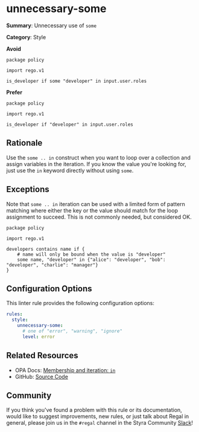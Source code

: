 # unnecessary-some

**Summary**: Unnecessary use of `some`

**Category**: Style

**Avoid**
```rego
package policy

import rego.v1

is_developer if some "developer" in input.user.roles
```

**Prefer**

```rego
package policy

import rego.v1

is_developer if "developer" in input.user.roles
```

## Rationale

Use the `some .. in` construct when you want to loop over a collection and assign variables in the iteration. If you
know the value you're looking for, just use the `in` keyword directly without using `some`.

## Exceptions

Note that `some .. in` iteration can be used with a limited form of pattern matching where either the key or the value
should match for the loop assignment to succeed. This is not commonly needed, but considered OK.

```rego
package policy

import rego.v1

developers contains name if {
    # name will only be bound when the value is "developer"
    some name, "developer" in {"alice": "developer", "bob": "developer", "charlie": "manager"}
}
```

## Configuration Options

This linter rule provides the following configuration options:

```yaml
rules:
  style:
    unnecessary-some:
      # one of "error", "warning", "ignore"
      level: error
```

## Related Resources

- OPA Docs: [Membership and iteration: `in`](https://www.openpolicyagent.org/docs/latest/policy-language/#membership-and-iteration-in)
- GitHub: [Source Code](https://github.com/StyraInc/regal/blob/main/bundle/regal/rules/style/unnecessary-some/unnecessary_some.rego)

## Community

If you think you've found a problem with this rule or its documentation, would like to suggest improvements, new rules,
or just talk about Regal in general, please join us in the `#regal` channel in the Styra Community
[Slack](https://communityinviter.com/apps/styracommunity/signup)!
